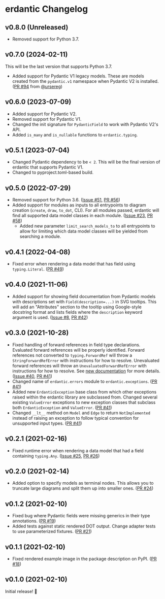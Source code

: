 # erdantic Changelog

## v0.8.0 (Unreleased)

- Removed support for Python 3.7.

## v0.7.0 (2024-02-11)

This will be the last version that supports Python 3.7.

- Added support for Pydantic V1 legacy models. These are models created from the `pydantic.v1` namespace when Pydantic V2 is installed. ([PR #94](https://github.com/drivendataorg/erdantic/pull/94) from [@ursereg](https://github.com/ursereg))

## v0.6.0 (2023-07-09)

- Added support for Pydantic V2.
- Removed support for Pydantic V1.
- Changed the init signature for `PydanticField` to work with Pydantic V2's API.
- Added `is_many` and `is_nullable` functions to `erdantic.typing`.

## v0.5.1 (2023-07-04)

- Changed Pydantic dependency to be `< 2`. This will be the final version of erdantic that supports Pydantic V1.
- Changed to pyproject.toml-based build.

## v0.5.0 (2022-07-29)

- Removed support for Python 3.6. ([Issue #51](https://github.com/drivendataorg/erdantic/issues/51), [PR #56](https://github.com/drivendataorg/erdantic/pull/56))
- Added support for modules as inputs to all entrypoints to diagram creation (`create`, `draw`, `to_dot`, CLI). For all modules passed, erdantic will find all supported data model classes in each module. ([Issue #23](https://github.com/drivendataorg/erdantic/issues/23), [PR #58](https://github.com/drivendataorg/erdantic/pull/58))
    - Added new parameter `limit_search_models_to` to all entrypoints to allow for limiting which data model classes will be yielded from searching a module.


## v0.4.1 (2022-04-08)

- Fixed error when rendering a data model that has field using `typing.Literal`. ([PR #49](https://github.com/drivendataorg/erdantic/pull/49))

## v0.4.0 (2021-11-06)

- Added support for showing field documentation from Pydantic models with descriptions set with `Field(description=...)` in SVG tooltips. This will add an "Attributes" section to the tooltip using Google-style docstring format and lists fields where the `description` keyword argument is used. ([Issue #8](https://github.com/drivendataorg/erdantic/issues/8#issuecomment-958905131), [PR #42](https://github.com/drivendataorg/erdantic/pull/42))

## v0.3.0 (2021-10-28)

- Fixed handling of forward references in field type declarations. Evaluated forward references will be properly identified. Forward references not converted to `typing.ForwardRef` will throw a `StringForwardRefError` with instructions for how to resolve. Unevaluated forward references will throw an `UnevaluatedForwardRefError` with instructions for how to resolve. See [new documentation](https://erdantic.drivendata.org/stable/forward-references/) for more details. ([Issue #40](https://github.com/drivendataorg/erdantic/issues/40), [PR #41](https://github.com/drivendataorg/erdantic/pull/41))
- Changed name of `erdantic.errors` module to `erdantic.exceptions`. ([PR #41](https://github.com/drivendataorg/erdantic/issues/41))
- Added new `ErdanticException` base class from which other exceptions raised within the erdantic library are subclassed from. Changed several existing `ValueError` exceptions to new exception classes that subclass both `ErdanticException` and `ValueError`. ([PR #41](https://github.com/drivendataorg/erdantic/issues/41))
- Changed `__lt__` method on `Model` and `Edge` to return `NotImplemented` instead of raising an exception to follow typical convention for unsupported input types. ([PR #41](https://github.com/drivendataorg/erdantic/issues/41))

## v0.2.1 (2021-02-16)

- Fixed runtime error when rendering a data model that had a field containing `typing.Any`. ([Issue #25](https://github.com/drivendataorg/erdantic/issues/25), [PR #26](https://github.com/drivendataorg/erdantic/issues/26))

## v0.2.0 (2021-02-14)

- Added option to specify models as terminal nodes. This allows you to truncate large diagrams and split them up into smaller ones. ([PR #24](https://github.com/drivendataorg/erdantic/pull/24))

## v0.1.2 (2021-02-10)

- Fixed bug where Pydantic fields were missing generics in their type annotations. ([PR #19](https://github.com/drivendataorg/erdantic/pull/19))
- Added tests against static rendered DOT output. Change adapter tests to use parameterized fixtures. ([PR #21](https://github.com/drivendataorg/erdantic/pull/21))

## v0.1.1 (2021-02-10)

- Fixed rendered example image in the package description on PyPI. ([PR #18](https://github.com/drivendataorg/erdantic/pull/18))

## v0.1.0 (2021-02-10)

Initial release! 🎉
